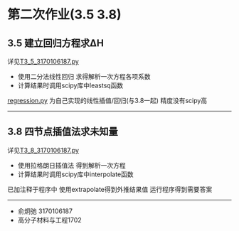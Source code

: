 # 第二次作业(3.5 3.8)

## 3.5 建立回归方程求ΔH

详见[T3_5_3170106187.py](./T3_5_3170106187.py) 

+ 使用二分法线性回归 求得解析一次方程各项系数 
+ 计算结果时调用scipy库中leastsq函数

[regression.py](./regression.py) 为自己实现的线性插值/回归(与3.8一起) 精度没有scipy高

---

## 3.8 四节点插值法求未知量

详见[T3_8_3170106187.py](./T3_8_3170106187.py) 

+ 使用拉格朗日插值法 得到解析一次方程
+ 计算结果时调用scipy库中interpolate函数

已加注释于程序中 使用extrapolate得到外推结果值 运行程序得到需要答案

---
+ 俞炯弛 3170106187
+ 高分子材料与工程1702
 

